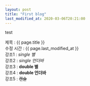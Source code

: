 ```yaml
---
layout: post
title: "First blog"
last_modified_at: 2020-03-06T20:21:00
---
```

test

제목 : {{ page.title }}  
수정 시간 : {{ page.last_modified_at }}  
강조1 : *single 별*  
강조2 : _single 언더바_  
강조3 : **double 별**  
강조4 : __double 언더바__  
강조5 : ~~캔슬~~  
